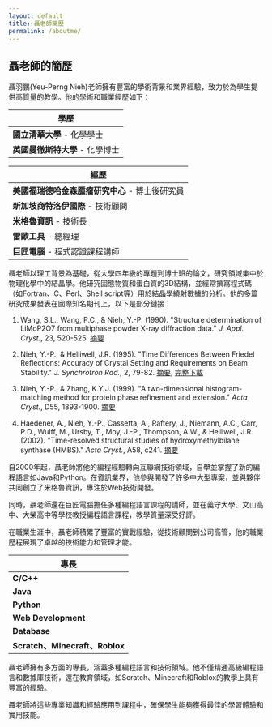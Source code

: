 ```yaml
---
layout: default
title: 聶老師簡歷
permalink: /aboutme/
---
```


## 聶老師的簡歷

聶羽鵬(Yeu-Perng Nieh)老師擁有豐富的學術背景和業界經驗，致力於為學生提供高質量的教學。他的學術和職業經歷如下：

| **學歷**                                      |
| --------------------------------------------- |
| **國立清華大學** - 化學學士                      |
| **英國曼徹斯特大學** - 化學博士                  |

| **經歷**                                      |
| --------------------------------------------- |
| **美國福瑞德哈金森腫瘤研究中心** - 博士後研究員  |
| **新加坡商特洛伊國際** - 技術顧問                |
| **米格魯資訊** - 技術長                         |
| **雷歐工具** - 總經理                           |
| **巨匠電腦** - 程式認證課程講師                  |

聶老師以理工背景為基礎，從大學四年級的專題到博士班的論文，研究領域集中於物理化學中的結晶學。他研究固態物質和蛋白質的3D結構，並經常撰寫程式碼（如Fortran、C、Perl、Shell script等）用於結晶學繞射數據的分析。他的多篇研究成果發表在國際知名期刊上，以下是部分鏈接：

1. Wang, S.L., Wang, P.C., & Nieh, Y.-P. (1990). "Structure determination of LiMoP2O7 from multiphase powder X-ray diffraction data." *J. Appl. Cryst.*, 23, 520-525. [摘要](https://journals.iucr.org/paper?S0021889890008123)

2. Nieh, Y.-P., & Helliwell, J.R. (1995). "Time Differences Between Friedel Reflections: Accuracy of Crystal Setting and Requirements on Beam Stability." *J. Synchrotron Rad.*, 2, 79-82. [摘要](https://journals.iucr.org/paper?S0909049595001518), [完整下載](https://journals.iucr.org/s/issues/1995/02/00/hi0012/hi0012.pdf)

3. Nieh, Y.-P., & Zhang, K.Y.J. (1999). "A two-dimensional histogram-matching method for protein phase refinement and extension." *Acta Cryst.*, D55, 1893-1900. [摘要](https://journals.iucr.org/paper?am0092)

4. Haedener, A., Nieh, Y.-P., Cassetta, A., Raftery, J., Niemann, A.C., Carr, P.D., Wulff, M., Ursby, T., Moy, J.-P., Thompson, A.W., & Helliwell, J.R. (2002). "Time-resolved structural studies of hydroxymethylbilane synthase (HMBS)." *Acta Cryst.*, A58, c241. [摘要](https://journals.iucr.org/a/issues/2002/s1/00/a30637/a30637.pdf)

自2000年起，聶老師將他的編程經驗轉向互聯網技術領域，自學並掌握了新的編程語言如Java和Python。在資訊業界，他參與開發了許多中大型專案，並與夥伴共同創立了米格魯資訊，專注於Web技術開發。

同時，聶老師還在巨匠電腦擔任多種編程語言課程的講師，並在義守大學、文山高中、大榮高中等學校教授編程語言課程，教學質量深受好評。

在職業生涯中，聶老師積累了豐富的實戰經驗，從技術顧問到公司高管，他的職業歷程展現了卓越的技術能力和管理才能。

| **專長**                                      |
| --------------------------------------------- |
| **C/C++**                                     |
| **Java**                                      |
| **Python**                                    |
| **Web Development**                           |
| **Database**                                  |
| **Scratch、Minecraft、Roblox**                |

聶老師擁有多方面的專長，涵蓋多種編程語言和技術領域。他不僅精通高級編程語言和數據庫技術，還在教育領域，如Scratch、Minecraft和Roblox的教學上具有豐富的經驗。

聶老師將這些專業知識和經驗應用到課程中，確保學生能夠獲得最佳的學習體驗和實用技能。
